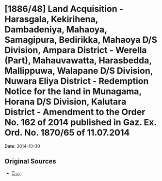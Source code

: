 # [1886/48] Land Acquisition - Harasgala, Kekirihena, Dambadeniya, Mahaoya, Samagipura, Bedirikka, Mahaoya D/S Division, Ampara District - Werella (Part), Mahauvawatta, Harasbedda, Mallippuwa, Walapane D/S Division, Nuwara Eliya District - Redemption Notice for the land in Munagama, Horana D/S Division, Kalutara District - Amendment to the Order No. 162 of 2014 published in Gaz. Ex. Ord. No. 1870/65 of 11.07.2014

**Date:** 2014-10-30

## Original Sources

- [සිංහල](https://documents.gov.lk/view/extra-gazettes/2014/10/1886-48_S.pdf)
